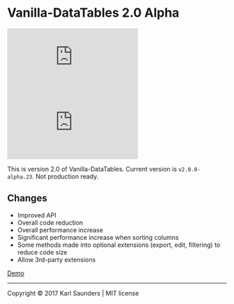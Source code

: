 # Vanilla-DataTables 2.0 Alpha

![](http://img.badgesize.io/Mobius1/Vanilla-DataTables/2.0/dist/vanilla-dataTables.min.js) ![](http://img.badgesize.io/Mobius1/Vanilla-DataTables/2.0/dist/vanilla-dataTables.min.js?compression=gzip&label=gzipped)

This is version 2.0 of Vanilla-DataTables. Current version is `v2.0.0-alpha.23`. Not production ready.

## Changes

* Improved API
* Overall code reduction
* Overall performance increase
* Significant performance increase when sorting columns
* Some methods made into optional extensions (export, edit, filtering) to reduce code size
* Allow 3rd-party extensions

[Demo](https://s.codepen.io/Mobius1/debug/VMQEzw)

---

Copyright © 2017 Karl Saunders | MIT license